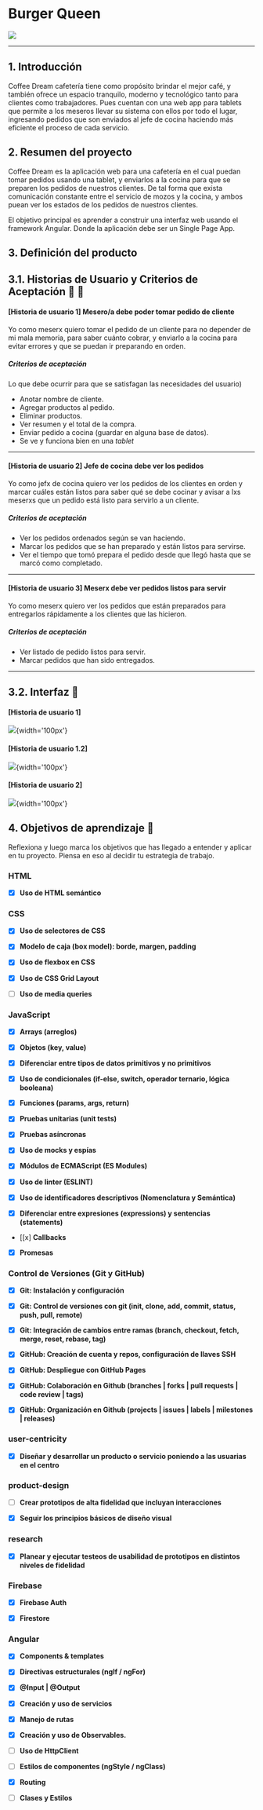 # Burger Queen

![](https://github.com/elisabethfarfan/LIM018-burger-queen/blob/main/burgerqueen/src/app/components/images/LOGIN.png?raw=true)

***

## 1. Introducción

Coffee Dream cafetería tiene como propósito brindar el mejor café, y también ofrece un espacio tranquilo, moderno y tecnológico tanto para clientes como trabajadores. Pues cuentan con una web app para tablets que permite a los meseros llevar su sistema con ellos por todo el lugar, ingresando pedidos que son enviados al jefe de cocina haciendo más eficiente el proceso de cada servicio.

## 2. Resumen del proyecto

Coffee Dream es la aplicación web para una cafetería en el cual puedan tomar pedidos usando una tablet, y enviarlos a la cocina para que se preparen los pedidos de nuestros clientes. De tal forma que exista comunicación constante entre el servicio de mozos y la cocina, y ambos puean ver los estados de los pedidos de nuestros clientes.

El objetivo principal es aprender a construir una interfaz web usando el framework Angular. Donde la aplicación debe ser un Single Page App.

## 3. Definición del producto 

## 3.1. Historias de Usuario y Criterios de Aceptación 📢 📝

#### [Historia de usuario 1] Mesero/a debe poder tomar pedido de cliente 

Yo como meserx quiero tomar el pedido de un cliente para no depender de mi mala
memoria, para saber cuánto cobrar, y enviarlo a la cocina para evitar errores y
que se puedan ir preparando en orden.

##### Criterios de aceptación

Lo que debe ocurrir para que se satisfagan las necesidades del usuario)

* Anotar nombre de cliente.
* Agregar productos al pedido.
* Eliminar productos.
* Ver resumen y el total de la compra.
* Enviar pedido a cocina (guardar en alguna base de datos).
* Se ve y funciona bien en una _tablet_

***

#### [Historia de usuario 2] Jefe de cocina debe ver los pedidos

Yo como jefx de cocina quiero ver los pedidos de los clientes en orden y
marcar cuáles están listos para saber qué se debe cocinar y avisar a lxs meserxs
que un pedido está listo para servirlo a un cliente.

##### Criterios de aceptación

* Ver los pedidos ordenados según se van haciendo.
* Marcar los pedidos que se han preparado y están listos para servirse.
* Ver el tiempo que tomó prepara el pedido desde que llegó hasta que se
  marcó como completado.

***

#### [Historia de usuario 3] Meserx debe ver pedidos listos para servir

Yo como meserx quiero ver los pedidos que están preparados para entregarlos
rápidamente a los clientes que las hicieron.

##### Criterios de aceptación

* Ver listado de pedido listos para servir.
* Marcar pedidos que han sido entregados.

***

## 3.2. Interfaz 🚀


#### [Historia de usuario 1] 

![](![image](https://user-images.githubusercontent.com/12961803/192405991-085436c9-1d7d-42a3-9fb8-de323269d3ad.png)
){width='100px'}

#### [Historia de usuario 1.2] 

![](https://github.com/elisabethfarfan/LIM018-burger-queen/blob/main/burgerqueen/src/app/components/images/VISTA%20%20HU%201%20-%20MOZO%20controlde%20pedids.png?raw=true){width='100px'}

#### [Historia de usuario 2] 

![](https://github.com/elisabethfarfan/LIM018-burger-queen/blob/main/burgerqueen/src/app/components/images/VISTA%20%20HU%202%20-%20JEFE%20DE%20COCINA.png?raw=true){width='100px'}


## 4. Objetivos de aprendizaje 📄

Reflexiona y luego marca los objetivos que has llegado a entender y aplicar en tu proyecto. Piensa en eso al decidir tu estrategia de trabajo.

### HTML

- [x] **Uso de HTML semántico**

### CSS

- [x] **Uso de selectores de CSS**

- [x] **Modelo de caja (box model): borde, margen, padding**

- [x] **Uso de flexbox en CSS**

- [x] **Uso de CSS Grid Layout**

- [ ] **Uso de media queries**

  
### JavaScript

- [x] **Arrays (arreglos)**

- [x] **Objetos (key, value)**

- [x] **Diferenciar entre tipos de datos primitivos y no primitivos**

- [x] **Uso de condicionales (if-else, switch, operador ternario, lógica booleana)**

- [x] **Funciones (params, args, return)**

- [x] **Pruebas unitarias (unit tests)**

- [x] **Pruebas asíncronas**

- [x] **Uso de mocks y espías**

- [x] **Módulos de ECMAScript (ES Modules)**

- [x] **Uso de linter (ESLINT)**

- [x] **Uso de identificadores descriptivos (Nomenclatura y Semántica)**

- [x] **Diferenciar entre expresiones (expressions) y sentencias (statements)**

- [[x] **Callbacks**

- [x] **Promesas**

### Control de Versiones (Git y GitHub)

- [x] **Git: Instalación y configuración**

- [x] **Git: Control de versiones con git (init, clone, add, commit, status, push, pull, remote)**

- [x] **Git: Integración de cambios entre ramas (branch, checkout, fetch, merge, reset, rebase, tag)**

- [x] **GitHub: Creación de cuenta y repos, configuración de llaves SSH**

- [x] **GitHub: Despliegue con GitHub Pages**

- [x] **GitHub: Colaboración en Github (branches | forks | pull requests | code review | tags)**

- [x] **GitHub: Organización en Github (projects | issues | labels | milestones | releases)**

### user-centricity

- [x] **Diseñar y desarrollar un producto o servicio poniendo a las usuarias en el centro**

### product-design

- [ ] **Crear prototipos de alta fidelidad que incluyan interacciones**

- [x] **Seguir los principios básicos de diseño visual**

### research

- [x] **Planear y ejecutar testeos de usabilidad de prototipos en distintos niveles de fidelidad**

 
### Firebase

- [x] **Firebase Auth**

- [x] **Firestore**

### Angular

- [x] **Components & templates**

- [x] **Directivas estructurales (ngIf / ngFor)**

- [x] **@Input | @Output**

- [x] **Creación y uso de servicios**

- [x] **Manejo de rutas**

- [x] **Creación y uso de Observables.**

- [ ] **Uso de HttpClient**

- [ ] **Estilos de componentes (ngStyle / ngClass)**

- [x] **Routing**

- [ ] **Clases y Estilos**

